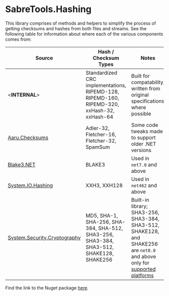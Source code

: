 # SabreTools.Hashing

This library comprises of methods and helpers to simplify the process of getting checksums and hashes from both files and streams. See the following table for information about where each of the various components comes from:

| Source | Hash / Checksum Types | Notes |
| --- | --- | --- |
| \<**INTERNAL**\> | Standardized CRC implementations, RIPEMD-128, RIPEMD-160, RIPEMD-320, xxHash-32, xxHash-64 | Built for compatability, written from original specifications where possible |
| [Aaru.Checksums](https://github.com/aaru-dps/Aaru.Checksums) | Adler-32, Fletcher-16, Fletcher-32, SpamSum | Some code tweaks made to support older .NET versions |
| [Blake3.NET](https://github.com/xoofx/Blake3.NET) | BLAKE3 | Used in `net7.0` and above |
| [System.IO.Hashing](https://www.nuget.org/packages/System.IO.Hashing) | XXH3, XXH128 | Used in `net462` and above |
| [System.Security.Cryptography](https://learn.microsoft.com/en-us/dotnet/api/system.security.cryptography) | MD5, SHA-1, SHA-256, SHA-384, SHA-512, SHA3-256, SHA3-384, SHA3-512, SHAKE128, SHAKE256 | Built-in library; SHA3-256, SHA3-384, SHA3-512, SHAKE128, and SHAKE256 are `net8.0` and above only for [supported platforms](https://learn.microsoft.com/en-us/dotnet/standard/security/cross-platform-cryptography) |

Find the link to the Nuget package [here](https://www.nuget.org/packages/SabreTools.Hashing).
